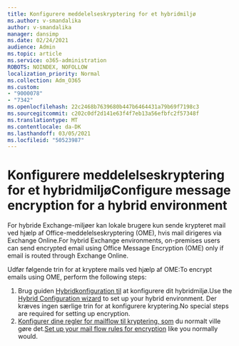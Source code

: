 ```yaml
---
title: Konfigurere meddelelseskryptering for et hybridmiljø
ms.author: v-smandalika
author: v-smandalika
manager: dansimp
ms.date: 02/24/2021
audience: Admin
ms.topic: article
ms.service: o365-administration
ROBOTS: NOINDEX, NOFOLLOW
localization_priority: Normal
ms.collection: Adm_O365
ms.custom:
- "9000078"
- "7342"
ms.openlocfilehash: 22c2468b7639680b447b6464431a79b69f7198c3
ms.sourcegitcommit: c202c0df2d141e63f4f7eb13a56efbfc2f57348f
ms.translationtype: MT
ms.contentlocale: da-DK
ms.lasthandoff: 03/05/2021
ms.locfileid: "50523987"
---
```

# <a name="configure-message-encryption-for-a-hybrid-environment"></a><span data-ttu-id="a165a-102">Konfigurere meddelelseskryptering for et hybridmiljø</span><span class="sxs-lookup"><span data-stu-id="a165a-102">Configure message encryption for a hybrid environment</span></span>

<span data-ttu-id="a165a-103">For hybride Exchange-miljøer kan lokale brugere kun sende krypteret mail ved hjælp af Office-meddelelseskryptering (OME), hvis mail dirigeres via Exchange Online.</span><span class="sxs-lookup"><span data-stu-id="a165a-103">For hybrid Exchange environments, on-premises users can send encrypted email using Office Message Encryption (OME) only if email is routed through Exchange Online.</span></span>

<span data-ttu-id="a165a-104">Udfør følgende trin for at kryptere mails ved hjælp af OME:</span><span class="sxs-lookup"><span data-stu-id="a165a-104">To encrypt emails using OME, perform the following steps:</span></span>

1. <span data-ttu-id="a165a-105">Brug guiden [Hybridkonfiguration til](https://docs.microsoft.com/Exchange/hybrid-configuration-wizard) at konfigurere dit hybridmiljø.</span><span class="sxs-lookup"><span data-stu-id="a165a-105">Use the [Hybrid Configuration wizard](https://docs.microsoft.com/Exchange/hybrid-configuration-wizard) to set up your hybrid environment.</span></span> <span data-ttu-id="a165a-106">Der kræves ingen særlige trin for at konfigurere kryptering.</span><span class="sxs-lookup"><span data-stu-id="a165a-106">No special steps are required for setting up encryption.</span></span>
2. <span data-ttu-id="a165a-107">[Konfigurer dine regler for mailflow til kryptering, som](https://docs.microsoft.com/microsoft-365/compliance/define-mail-flow-rules-to-encrypt-email) du normalt ville gøre det.</span><span class="sxs-lookup"><span data-stu-id="a165a-107">[Set up your mail flow rules for encryption](https://docs.microsoft.com/microsoft-365/compliance/define-mail-flow-rules-to-encrypt-email) like you normally would.</span></span>



